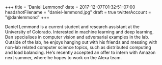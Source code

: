 +++
title = 'Daniel Lemmond'
date = 2017-12-07T01:32:51-07:00
headshotFilename = "daniel-lemmond.jpg"
draft = true
twitterAccount = "@danlemmond"
+++

Daniel Lemmond is a current student and research assistant at the University of Colorado. Interested in machine learning and deep learning, Dan specialises in computer vision and adversarial examples in the lab. Outside of the lab, he enjoys hanging out with his friends and messing with non-lab related computer science topics, such as distributed computing and load balancing. He's recently accepted an offer to intern with Amazon next summer, where he hopes to work on the Alexa team.

